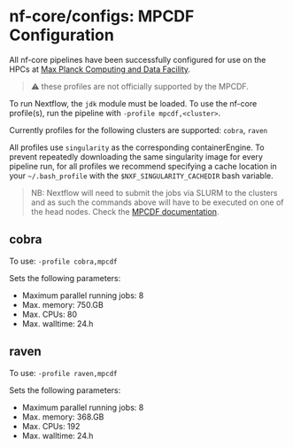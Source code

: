 # nf-core/configs: MPCDF Configuration

All nf-core pipelines have been successfully configured for use on the HPCs at [Max Planck Computing and Data Facility](https://www.mpcdf.mpg.de/).

> :warning: these profiles are not officially supported by the MPCDF.

To run Nextflow, the `jdk` module must be loaded. To use the nf-core profile(s), run the pipeline with `-profile mpcdf,<cluster>`.

Currently profiles for the following clusters are supported: `cobra`, `raven`

All profiles use `singularity` as the corresponding containerEngine. To prevent repeatedly downloading the same singularity image for every pipeline run, for all profiles we recommend specifying a cache location in your `~/.bash_profile` with the `$NXF_SINGULARITY_CACHEDIR` bash variable.

>NB: Nextflow will need to submit the jobs via SLURM to the clusters and as such the commands above will have to be executed on one of the head nodes. Check the [MPCDF documentation](https://www.mpcdf.mpg.de/services/computing).

## cobra

To use: `-profile cobra,mpcdf`

Sets the following parameters:

- Maximum parallel running jobs: 8
- Max. memory: 750.GB
- Max. CPUs: 80
- Max. walltime: 24.h

## raven

To use: `-profile raven,mpcdf`

Sets the following parameters:

- Maximum parallel running jobs: 8
- Max. memory: 368.GB
- Max. CPUs: 192
- Max. walltime: 24.h
